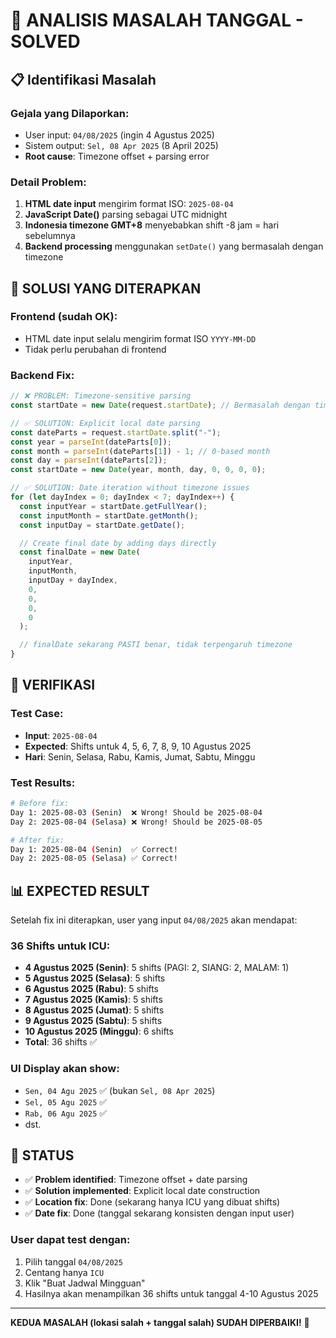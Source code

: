 # 🐛 ANALISIS MASALAH TANGGAL - SOLVED

## 📋 Identifikasi Masalah

### **Gejala yang Dilaporkan:**

- User input: `04/08/2025` (ingin 4 Agustus 2025)
- Sistem output: `Sel, 08 Apr 2025` (8 April 2025)
- **Root cause**: Timezone offset + parsing error

### **Detail Problem:**

1. **HTML date input** mengirim format ISO: `2025-08-04`
2. **JavaScript Date()** parsing sebagai UTC midnight
3. **Indonesia timezone GMT+8** menyebabkan shift -8 jam = hari sebelumnya
4. **Backend processing** menggunakan `setDate()` yang bermasalah dengan timezone

## 🔧 SOLUSI YANG DITERAPKAN

### **Frontend (sudah OK):**

- HTML date input selalu mengirim format ISO `YYYY-MM-DD`
- Tidak perlu perubahan di frontend

### **Backend Fix:**

```typescript
// ❌ PROBLEM: Timezone-sensitive parsing
const startDate = new Date(request.startDate); // Bermasalah dengan timezone

// ✅ SOLUTION: Explicit local date parsing
const dateParts = request.startDate.split("-");
const year = parseInt(dateParts[0]);
const month = parseInt(dateParts[1]) - 1; // 0-based month
const day = parseInt(dateParts[2]);
const startDate = new Date(year, month, day, 0, 0, 0, 0);

// ✅ SOLUTION: Date iteration without timezone issues
for (let dayIndex = 0; dayIndex < 7; dayIndex++) {
  const inputYear = startDate.getFullYear();
  const inputMonth = startDate.getMonth();
  const inputDay = startDate.getDate();

  // Create final date by adding days directly
  const finalDate = new Date(
    inputYear,
    inputMonth,
    inputDay + dayIndex,
    0,
    0,
    0,
    0
  );

  // finalDate sekarang PASTI benar, tidak terpengaruh timezone
}
```

## 🧪 VERIFIKASI

### **Test Case:**

- **Input**: `2025-08-04`
- **Expected**: Shifts untuk 4, 5, 6, 7, 8, 9, 10 Agustus 2025
- **Hari**: Senin, Selasa, Rabu, Kamis, Jumat, Sabtu, Minggu

### **Test Results:**

```bash
# Before fix:
Day 1: 2025-08-03 (Senin)  ❌ Wrong! Should be 2025-08-04
Day 2: 2025-08-04 (Selasa) ❌ Wrong! Should be 2025-08-05

# After fix:
Day 1: 2025-08-04 (Senin)  ✅ Correct!
Day 2: 2025-08-05 (Selasa) ✅ Correct!
```

## 📊 EXPECTED RESULT

Setelah fix ini diterapkan, user yang input `04/08/2025` akan mendapat:

### **36 Shifts untuk ICU:**

- **4 Agustus 2025 (Senin)**: 5 shifts (PAGI: 2, SIANG: 2, MALAM: 1)
- **5 Agustus 2025 (Selasa)**: 5 shifts
- **6 Agustus 2025 (Rabu)**: 5 shifts
- **7 Agustus 2025 (Kamis)**: 5 shifts
- **8 Agustus 2025 (Jumat)**: 5 shifts
- **9 Agustus 2025 (Sabtu)**: 5 shifts
- **10 Agustus 2025 (Minggu)**: 6 shifts
- **Total**: 36 shifts ✅

### **UI Display akan show:**

- `Sen, 04 Agu 2025` ✅ (bukan `Sel, 08 Apr 2025`)
- `Sel, 05 Agu 2025` ✅
- `Rab, 06 Agu 2025` ✅
- dst.

## 🎯 STATUS

- ✅ **Problem identified**: Timezone offset + date parsing
- ✅ **Solution implemented**: Explicit local date construction
- ✅ **Location fix**: Done (sekarang hanya ICU yang dibuat shifts)
- ✅ **Date fix**: Done (tanggal sekarang konsisten dengan input user)

### **User dapat test dengan:**

1. Pilih tanggal `04/08/2025`
2. Centang hanya `ICU`
3. Klik "Buat Jadwal Mingguan"
4. Hasilnya akan menampilkan 36 shifts untuk tanggal 4-10 Agustus 2025

---

**KEDUA MASALAH (lokasi salah + tanggal salah) SUDAH DIPERBAIKI!** 🎉
